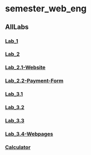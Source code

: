 # semester_web_eng

## AllLabs

### [Lab_1](https://safdarhussainmangnejo.github.io/semester_web_eng/Lab1%20HTML/Lab1.html)
### [Lab_2](https://safdarhussainmangnejo.github.io/semester_web_eng/Lab2%20HTML%20&%20CSS/Lab2-Safdar.html)
### [Lab_2.1-Website](https://safdarhussainmangnejo.github.io/semester_web_eng/Lab2%20HTML%20&%20CSS/Lab2-Task4.html)
### [Lab_2.2-Payment-Form](https://safdarhussainmangnejo.github.io/semester_web_eng/Lab2%20HTML%20&%20CSS/task05.html)
### [Lab_3.1](https://safdarhussainmangnejo.github.io/semester_web_eng/Lab3%20HTML%20%26%20Bootstrap/index.html)
### [Lab_3.2](https://safdarhussainmangnejo.github.io/semester_web_eng/Lab3%20HTML%20%26%20Bootstrap/lab3-safdar.html)
### [Lab_3.3](https://safdarhussainmangnejo.github.io/semester_web_eng/Lab3%20HTML%20%26%20Bootstrap/lab3.html)
### [Lab_3.4-Webpages](https://safdarhussainmangnejo.github.io/semester_web_eng/Lab3%20HTML%20%26%20Bootstrap/Information.html)
### [Calculator](https://safdarhussainmangnejo.github.io/semester_web_eng/Calculator/index.html)




